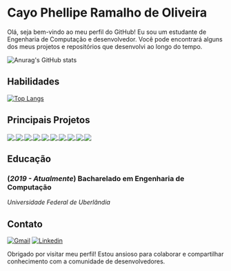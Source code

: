 # Cayo Phellipe Ramalho de Oliveira

Olá, seja bem-vindo ao meu perfil do GitHub! Eu sou um estudante de Engenharia de Computação e desenvolvedor. Você pode encontrará alguns dos meus projetos e repositórios que desenvolvi ao longo do tempo.

![Anurag's GitHub stats](https://github-readme-stats.vercel.app/api?username=CayoPhellipe&theme=dracula&hide=prs,issues&count_private=true&show_icons=true&include_all_commits=true&custom_title=CayoPhellipe)

## Habilidades

[![Top Langs](https://github-readme-stats.vercel.app/api/top-langs/?username=CayoPhellipe&theme=dracula&langs_count=10&layout=compact)](https://github.com/CayoPhellipe/)

## Principais Projetos

<a href="https://github.com/CayoPhellipe/MaxRepeats-internal-memory">
  <img align="center" src="https://github-readme-stats.vercel.app/api/pin/?username=CayoPhellipe&repo=MaxRepeats-internal-memory&theme=dracula" />
</a>
<a href="https://github.com/CayoPhellipe/FromNAND2Tetris">
  <img align="center" src="https://github-readme-stats.vercel.app/api/pin/?username=CayoPhellipe&repo=FromNAND2Tetris&theme=dracula" />
</a>
<a href="https://github.com/CayoPhellipe/BWTC">
  <img align="center" src="https://github-readme-stats.vercel.app/api/pin/?username=CayoPhellipe&repo=BWTC&theme=dracula" />
</a>
<a href="https://github.com/CayoPhellipe/SetsMD">
  <img align="center" src="https://github-readme-stats.vercel.app/api/pin/?username=CayoPhellipe&repo=SetsMD&theme=dracula" />
</a>
<a href="https://github.com/CayoPhellipe/WFAProjetoSeguros">
  <img align="center" src="https://github-readme-stats.vercel.app/api/pin/?username=CayoPhellipe&repo=WFAProjetoSeguros&theme=dracula" />
</a> 
<a href="https://github.com/CayoPhellipe/WA-ProjetoSeguros">
  <img align="center" src="https://github-readme-stats.vercel.app/api/pin/?username=CayoPhellipe&repo=WA-ProjetoSeguros&theme=dracula" />
</a>
<a href="https://github.com/CayoPhellipe/Marathon-Training">
  <img align="center" src="https://github-readme-stats.vercel.app/api/pin/?username=CayoPhellipe&repo=Marathon-Training&theme=dracula" />
</a>
<a href="https://github.com/CayoPhellipe/SuffixArray">
  <img align="center" src="https://github-readme-stats.vercel.app/api/pin/?username=CayoPhellipe&repo=SuffixArray&theme=dracula" />
</a>
<a href="https://github.com/CayoPhellipe/RachaCucaProlog">
  <img align="center" src="https://github-readme-stats.vercel.app/api/pin/?username=CayoPhellipe&repo=RachaCucaProlog&theme=dracula" />
</a>
<a href="https://github.com/CayoPhellipe/Data_Structures">
  <img align="center" src="https://github-readme-stats.vercel.app/api/pin/?username=CayoPhellipe&repo=Data_Structures_Louza&theme=dracula" />
</a>

## Educação

### (*2019 - Atualmente*) Bacharelado em Engenharia de Computação 
*Universidade Federal de Uberlândia*


## Contato

[![Gmail](https://img.shields.io/badge/gmail-red.svg?&style=for-the-badge&logo=gmail&logoColor=white&scale=0.5)](cayoproliveira@gmail.com)
[![Linkedin](https://img.shields.io/badge/linkedin-%230077B5.svg?&style=for-the-badge&logo=linkedin&logoColor=white&scale=0.5)](https://www.linkedin.com/in/cayooliveira)

Obrigado por visitar meu perfil! Estou ansioso para colaborar e compartilhar conhecimento com a comunidade de desenvolvedores.
